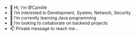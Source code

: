 - 👋 Hi, I’m @Camille
- 👀 I’m interested in Development, System, Network, Security
- 🌱 I’m currently learning Java programming
- 💞️ I’m looking to collaborate on backend projects
- 📫 Private message to reach me...

